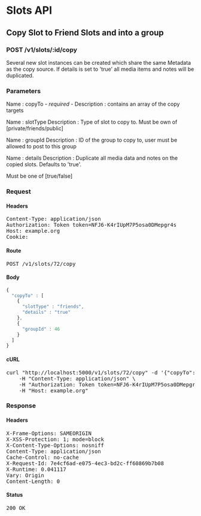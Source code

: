 # Slots API

## Copy Slot to Friend Slots and into a group

### POST /v1/slots/:id/copy

Several new slot instances can be created which share the same Metadata as the copy source. If details is set to &#39;true&#39; all media items and notes will be duplicated.

### Parameters

Name : copyTo *- required -*
Description : contains an array of the copy targets

Name : slotType
Description : Type of slot to copy to. Must be own of [private/friends/public]

Name : groupId
Description : ID of the group to copy to, user must be allowed to post to this group

Name : details
Description : Duplicate all media data and notes on the copied slots. Defaults to &#39;true&#39;.

Must be one of [true/false]

### Request

#### Headers

<pre>Content-Type: application/json
Authorization: Token token=NFJ6-K4rIUpM7P5osa0DMepgr4s
Host: example.org
Cookie: </pre>

#### Route

<pre>POST /v1/slots/72/copy</pre>

#### Body
```javascript
{
  "copyTo" : [
    {
      "slotType" : "friends",
      "details" : "true"
    },
    {
      "groupId" : 46
    }
  ]
}
```


#### cURL

<pre class="request">curl &quot;http://localhost:5000/v1/slots/72/copy&quot; -d &#39;{&quot;copyTo&quot;:[{&quot;slotType&quot;:&quot;friends&quot;,&quot;details&quot;:&quot;true&quot;},{&quot;groupId&quot;:46}]}&#39; -X POST \
	-H &quot;Content-Type: application/json&quot; \
	-H &quot;Authorization: Token token=NFJ6-K4rIUpM7P5osa0DMepgr4s&quot; \
	-H &quot;Host: example.org&quot;</pre>

### Response

#### Headers

<pre>X-Frame-Options: SAMEORIGIN
X-XSS-Protection: 1; mode=block
X-Content-Type-Options: nosniff
Content-Type: application/json
Cache-Control: no-cache
X-Request-Id: 7e4cf6ad-e075-4ec3-bd2c-ff60869b7b08
X-Runtime: 0.041117
Vary: Origin
Content-Length: 0</pre>

#### Status

<pre>200 OK</pre>

